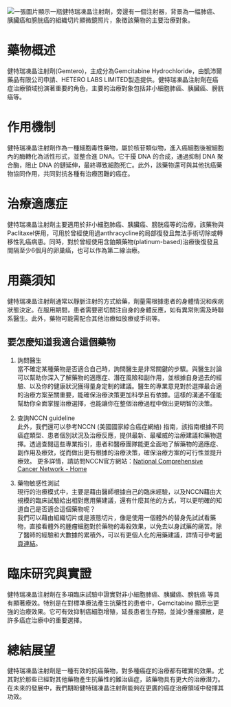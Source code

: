 ![一張圖片顯示一瓶健特瑞凍晶注射劑，旁邊有一個注射器，背景為一幅肺癌、胰臟癌和膀胱癌的組織切片顯微鏡照片，象徵該藥物的主要治療對象。](https://i.imgur.com/KdmCfzd.jpeg)
# 藥物概述

健特瑞凍晶注射劑(Gemtero)，主成分為Gemcitabine Hydrochloride，由凱沛爾藥品有限公司申請、HETERO LABS LIMITED製造提供。健特瑞凍晶注射劑在癌症治療領域扮演著重要的角色，主要的治療對象包括非小細胞肺癌、胰臟癌、膀胱癌等。

# 作用機制

健特瑞凍晶注射劑作為一種細胞毒性藥物，屬於核苷類似物，進入癌細胞後被細胞內的酶轉化為活性形式，並整合進 DNA。它干擾 DNA 的合成，通過抑制 DNA 聚合酶，阻止 DNA 的鏈延伸，最終導致細胞死亡。此外，該藥物還可與其他抗癌藥物協同作用，共同對抗各種有治療困難的癌症。

# 治療適應症

健特瑞凍晶注射劑主要適用於非小細胞肺癌、胰臟癌、膀胱癌等的治療。該藥物與Paclitaxel併用，可用於曾經使用過anthracycline的局部復發且無法手術切除或轉移性乳癌病患。同時，對於曾經使用含鉑類藥物(platinum-based)治療後復發且間隔至少6個月的卵巢癌，也可以作為第二線治療。

# 用藥須知

健特瑞凍晶注射劑通常以靜脈注射的方式給藥，劑量需根據患者的身體情況和疾病狀態決定。在服用期間，患者需要密切關注自身的身體反應，如有異常則需及時聯系醫生。此外，藥物可能需配合其他治療如放療或手術等。

## 要怎麼知道我適合這個藥物 

1. 詢問醫生  
當不確定某種藥物是否適合自己時，詢問醫生是非常關鍵的步驟。與醫生討論可以幫助你深入了解藥物的適應症、潛在風險和副作用，並根據自身過去的經驗、以及你的健康狀況獲得量身定制的建議。醫生的專業意見對於選擇最合適的治療方案至關重要，能確保治療決策更加科學且有依據。這樣的溝通不僅能幫助你全面掌握治療選擇，也能讓你在整個治療過程中做出更明智的決策。 

2. 查詢NCCN guideline  
此外，我們還可以參考NCCN (美國國家綜合癌症網絡) 指南，該指南根據不同癌症類型、患者個別狀況及治療反應，提供最新、最權威的治療建議和藥物選擇。透過查閱這些專業指引，患者和醫療團隊能更全面地了解藥物的適應症、副作用及療效，從而做出更有根據的治療決策，確保治療方案的可行性並提升療效。 
更多詳情，請訪問NCCN官方網站：[National Comprehensive Cancer Network - Home](https://www.nccn.org/)

3. 藥物敏感性測試  
現行的治療模式中，主要是藉由醫師根據自己的臨床經驗，以及NCCN藉由大規模的臨床試驗給出相對應用藥建議，還有什麼其他的方式，可以更明確的知道自己是否適合這個藥物呢？   
我們可以藉由組織切片或是液態切片，像是使用一個體外的替身先試試看藥物，直接看體外的腫瘤細胞對於藥物的毒殺效果，以免去以身試藥的痛苦。除了醫師的經驗和大數據的累積外，可以有更個人化的用藥建議，詳情可參考[網頁連結](https://info.cancerfree.io/)。

# 臨床研究與實證

健特瑞凍晶注射劑在多項臨床試驗中證實對非小細胞肺癌、胰臟癌、膀胱癌 等具有顯著療效。特別是在對標準療法產生抗藥性的患者中，Gemcitabine 顯示出更強的治療效果。它可有效抑制癌細胞增殖，延長患者生存期，並減少腫瘤擴散，是許多癌症治療中的重要選擇。

# 總結展望

健特瑞凍晶注射劑是一種有效的抗癌藥物，對多種癌症的治療都有確實的效果。尤其對於那些已經對其他藥物產生抗藥性的難治癌症，該藥物具有更大的治療潛力。在未來的發展中，我們期盼健特瑞凍晶注射劑能夠在更廣的癌症治療領域中發揮其功效。

